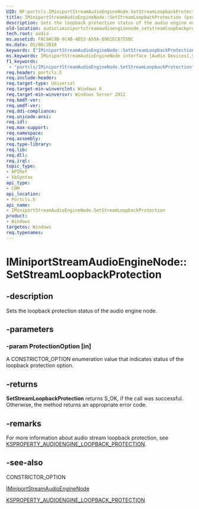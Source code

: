 ```yaml
---
UID: NF:portcls.IMiniportStreamAudioEngineNode.SetStreamLoopbackProtection
title: IMiniportStreamAudioEngineNode::SetStreamLoopbackProtection (portcls.h)
description: Sets the loopback protection status of the audio engine node.
old-location: audio\iminiportstreamaudioenginenode_setstreamloopbackprotection.htm
tech.root: audio
ms.assetid: FAC9AC9B-9C4B-4D53-A59A-8901EC8755BC
ms.date: 05/08/2018
keywords: ["IMiniportStreamAudioEngineNode::SetStreamLoopbackProtection"]
ms.keywords: IMiniportStreamAudioEngineNode interface [Audio Devices],SetStreamLoopbackProtection method, IMiniportStreamAudioEngineNode.SetStreamLoopbackProtection, IMiniportStreamAudioEngineNode::SetStreamLoopbackProtection, SetStreamLoopbackProtection, SetStreamLoopbackProtection method [Audio Devices], SetStreamLoopbackProtection method [Audio Devices],IMiniportStreamAudioEngineNode interface, audio.iminiportstreamaudioenginenode_setstreamloopbackprotection, portcls/IMiniportStreamAudioEngineNode::SetStreamLoopbackProtection
f1_keywords:
 - "portcls/IMiniportStreamAudioEngineNode.SetStreamLoopbackProtection"
req.header: portcls.h
req.include-header: 
req.target-type: Universal
req.target-min-winverclnt: Windows 8
req.target-min-winversvr: Windows Server 2012
req.kmdf-ver: 
req.umdf-ver: 
req.ddi-compliance: 
req.unicode-ansi: 
req.idl: 
req.max-support: 
req.namespace: 
req.assembly: 
req.type-library: 
req.lib: 
req.dll: 
req.irql: 
topic_type:
- APIRef
- kbSyntax
api_type:
- COM
api_location:
- Portcls.h
api_name:
- IMiniportStreamAudioEngineNode.SetStreamLoopbackProtection
product:
- Windows
targetos: Windows
req.typenames: 
---
```


# IMiniportStreamAudioEngineNode::SetStreamLoopbackProtection


## -description


Sets the loopback protection status of the audio engine node.


## -parameters




### -param ProtectionOption [in]

A CONSTRICTOR_OPTION enumeration  value that indicates status of the loopback protection option.


## -returns



<b>SetStreamLoopbackProtection</b> returns S_OK, if the call was successful. Otherwise, the method returns an appropriate error code.




## -remarks



For more information about audio stream loopback protection, see <a href="https://docs.microsoft.com/windows-hardware/drivers/audio/ksproperty-audioengine-loopback-protection">KSPROPERTY_AUDIOENGINE_LOOPBACK_PROTECTION</a>.




## -see-also




CONSTRICTOR_OPTION



<a href="https://docs.microsoft.com/windows-hardware/drivers/ddi/portcls/nn-portcls-iminiportstreamaudioenginenode">IMiniportStreamAudioEngineNode</a>



<a href="https://docs.microsoft.com/windows-hardware/drivers/audio/ksproperty-audioengine-loopback-protection">KSPROPERTY_AUDIOENGINE_LOOPBACK_PROTECTION</a>
 

 

